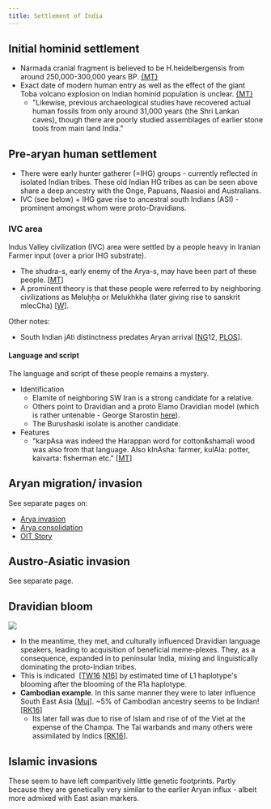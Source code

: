 ```yaml
---
title: Settlement of India
---
```


## Initial hominid settlement
- Narmada cranial fragment is believed to be H.heidelbergensis from around 250,000-300,000 years BP. [{MT}](https://manasataramgini.wordpress.com/2007/07/12/giant-volcanos-and-humans/)
- Exact date of modern human entry as well as the effect of the giant Toba volcano explosion on Indian hominid population is unclear. [{MT}](https://manasataramgini.wordpress.com/2007/07/12/giant-volcanos-and-humans/)
  - "Likewise, previous archaeological studies have recovered actual human fossils from only around 31,000 years (the Shri Lankan caves), though there are poorly studied assemblages of earlier stone tools from main land India."

## Pre-aryan human settlement
- There were early hunter gatherer (=IHG) groups - currently reflected in isolated Indian tribes. These old Indian HG tribes as can be seen above share a deep ancestry with the Onge, Papuans, Naasioi and Australians. 
- IVC (see below) + IHG gave rise to ancestral south Indians (ASI) - prominent amongst whom were proto-Dravidians.

### IVC area
Indus Valley civilization (IVC) area were settled by a people heavy in Iranian Farmer input (over a prior IHG substrate).

- The shudra-s, early enemy of the Arya-s, may have been part of these people. \[[MT](https://twitter.com/blog_supplement/status/990301565436284935)\]
- A prominent theory is that these people were referred to by neighboring civilizations as Meluḫḫa or Melukhkha (later giving rise to sanskrit mlecCha) \[[W](https://en.wikipedia.org/wiki/Meluhha)\].

Other notes:  

- South Indian jAti distinctness predates Aryan arrival \[[NG](http://press.nationalgeographic.com/2012/11/28/southern-india-caste-system-indo-europeans-genographic/#.UlnHJmsTfFw.twitter)12, [PLOS](http://journals.plos.org/plosone/article?id=10.1371/journal.pone.0050269)\].

#### Language and script
The language and script of these people remains a mystery.
- Identification
    - Elamite of neighboring SW Iran is a strong candidate for a relative.
    - Others point to Dravidian and a proto Elamo Dravidian model (which is rather untenable - George Starostin [here](http://starling.rinet.ru/Texts/elam.pdf)).
    - The Burushaski isolate is another candidate.
- Features
    - "karpAsa was indeed the Harappan word for cotton&shamali wood was also from that language. Also kInAsha: farmer, kulAla: potter, kaivarta: fisherman etc." \[[MT](https://twitter.com/blog_supplement/status/990301565436284935)\]


## Aryan migration/ invasion
See separate pages on:
- [Arya invasion](../Arya-invasion/)
- [Arya consolidation](../Arya-consolidation/)
- [OIT Story](../oit-story/)

## Austro-Asiatic invasion
See separate page.


## Dravidian bloom
![](../images/dravidian-distro.png)


- In the meantime, they met, and culturally influenced Dravidian language speakers, leading to acquisition of beneficial meme-plexes. They, as a consequence, expanded in to peninsular India, mixing and linguistically dominating the proto-Indian tribes. 
- This is indicated  \[[TW16](https://twitter.com/blog_supplement/status/725906932431613952/photo/1) [N16](http://www.nature.com.ucsf.idm.oclc.org/ng/journal/vaop/ncurrent/full/ng.3559.html)\] by estimated time of L1 haplotype's blooming after the blooming of the R1a haplotype.
- **Cambodian example**. In this same manner they were to later influence South East Asia \[[Muj](https://twitter.com/ColonelGerard/status/504770071411961856)\]. ~5% of Cambodian ancestry seems to be Indian! \[[RK16](http://www.unz.com/gnxp/the-indian-ocean-as-humanitys-pond/#comment-1555053)\]
    - Its later fall was due to rise of Islam and rise of of the Viet at the expense of the Champa. The Tai warbands and many others were assimilated by Indics \[[RK16](http://www.unz.com/gnxp/genetics-as-thor-heyerdahls-revenge/)\]. 

## Islamic invasions
These seem to have left comparitively little genetic footprints. Partly because they are genetically very similar to the earlier Aryan influx - albeit more admixed with East asian markers.
